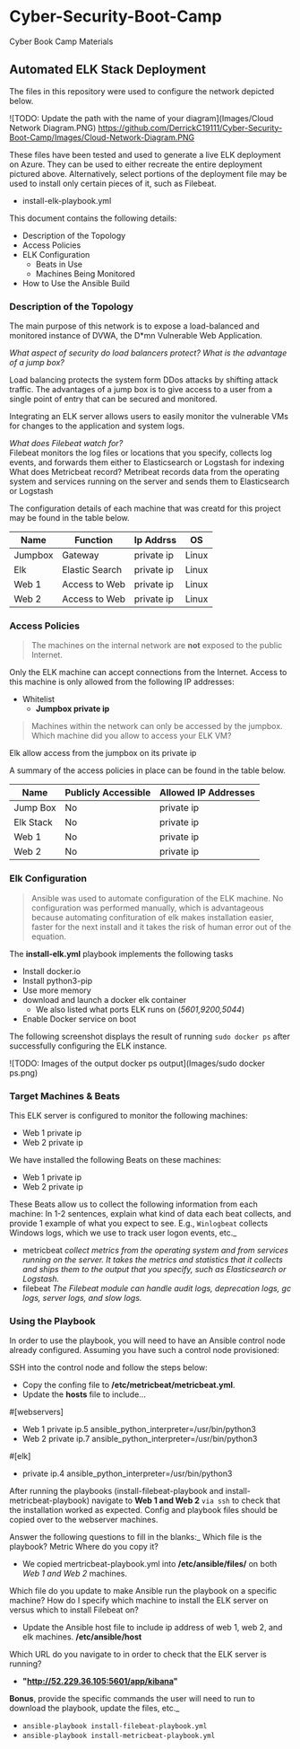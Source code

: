 # Cyber-Security-Boot-Camp
Cyber Book Camp Materials
## Automated ELK Stack Deployment

The files in this repository were used to configure the network depicted below.

![TODO: Update the path with the name of your diagram](Images/Cloud Network Diagram.PNG)
https://github.com/DerrickC19111/Cyber-Security-Boot-Camp/Images/Cloud-Network-Diagram.PNG

These files have been tested and used to generate a live ELK deployment on Azure. They can be used to either recreate the entire deployment pictured above. Alternatively, select portions of the deployment file may be used to install only certain pieces of it, such as Filebeat.

- install-elk-playbook.yml

This document contains the following details:
- Description of the Topology
- Access Policies
- ELK Configuration
  - Beats in Use
  - Machines Being Monitored
- How to Use the Ansible Build


### Description of the Topology

The main purpose of this network is to expose a load-balanced and monitored instance of DVWA, the D*mn Vulnerable Web Application.

*What aspect of security do load balancers protect? What is the advantage of a jump box?*

Load balancing protects the system form DDos attacks by shifting attack traffic.  The advantages of a jump box is to give access to a user from a single point of entry that can be secured and monitored.

Integrating an ELK server allows users to easily monitor the vulnerable VMs for changes to the application and system logs.

*What does Filebeat watch for?*  
Filebeat monitors the log files or locations that you specify, collects log events, and forwards them either to Elasticsearch or Logstash for indexing
What does Metricbeat record? Metribeat records data from the operating system and services running on the server and sends them to Elasticsearch or Logstash

The configuration details of each machine that was creatd for this project may be found in the table below.

| Name    | Function       | Ip Addrss | OS      |
|---------|----------------|-----------|---------|
| Jumpbox | Gateway        | private ip  | Linux |
| Elk     | Elastic Search | private ip  | Linux |
| Web 1   | Access to Web  | private ip  | Linux |
| Web 2   | Access to Web  | private ip  | Linux |

### Access Policies

>The machines on the internal network are **not** exposed to the public Internet. 

Only the ELK machine can accept connections from the Internet. Access to this machine is only allowed from the following IP addresses:
- Whitelist
  - **Jumpbox private ip**
    
>Machines within the network can only be accessed by the jumpbox.
Which machine did you allow to access your ELK VM?

Elk allow access from the jumpbox on its private ip

A summary of the access policies in place can be found in the table below.

| Name     | Publicly Accessible | Allowed IP Addresses |
|----------|---------------------|----------------------|
|Jump Box  | No                  | private ip           |
|Elk Stack | No                  | private ip           | 
|Web 1     | No                  | private ip           |
|Web 2     | No                  | private ip           |

### Elk Configuration

>Ansible was used to automate configuration of the ELK machine. No configuration was performed manually, which is advantageous because automating confituration of elk makes installation easier, faster for the next install and it takes the risk of human error out of the equation.

The **install-elk.yml** playbook implements the following tasks
- Install docker.io
- Install python3-pip
- Use more memory
- download and launch a docker elk container
  - We also listed what ports ELK runs on (*5601,9200,5044*)
- Enable Docker service on boot

The following screenshot displays the result of running `sudo docker ps` after successfully configuring the ELK instance.

![TODO: Images of the output docker ps output](Images/sudo docker ps.png)

### Target Machines & Beats
This ELK server is configured to monitor the following machines:
- Web 1 private ip
- Web 2 private ip

We have installed the following Beats on these machines:
- Web 1 private ip
- Web 2 private ip

These Beats allow us to collect the following information from each machine:
In 1-2 sentences, explain what kind of data each beat collects, and provide 1 example of what you expect to see. E.g., `Winlogbeat` collects Windows logs, which we use to track user logon events, etc._
 - metricbeat *collect metrics from the operating system and from services running on the server. It takes the metrics and statistics that it collects and ships them to the         output that you specify, such as Elasticsearch or Logstash.*
 - filebeat *The Filebeat module can handle audit logs, deprecation logs, gc logs, server logs, and slow logs.*

### Using the Playbook
In order to use the playbook, you will need to have an Ansible control node already configured. Assuming you have such a control node provisioned: 

SSH into the control node and follow the steps below:
- Copy the confing file to **/etc/metricbeat/metricbeat.yml**.
- Update the **hosts** file to include...

#[webservers]
- Web 1 private ip.5 ansible_python_interpreter=/usr/bin/python3
- Web 2 private ip.7 ansible_python_interpreter=/usr/bin/python3

#[elk]
- private ip.4 ansible_python_interpreter=/usr/bin/python3

After running the playbooks (install-filebeat-playbook and install-metricbeat-playbook) navigate to **Web 1 and Web 2** `via ssh` to check that the installation worked as expected.  Config and playbook files should be copied over to the webserver machines.

Answer the following questions to fill in the blanks:_
Which file is the playbook? Metric Where do you copy it? 
   - We copied mertricbeat-playbook.yml into **/etc/ansible/files/** on both *Web 1 and Web 2* machines.

Which file do you update to make Ansible run the playbook on a specific machine? How do I specify which machine to install the ELK server on versus which to install Filebeat on? 
- Update the Ansible host file to include ip address of web 1, web 2, and elk machines.  **/etc/ansible/host**  

Which URL do you navigate to in order to check that the ELK server is running?
   - **"http://52.229.36.105:5601/app/kibana"**

**Bonus**, provide the specific commands the user will need to run to download the playbook, update the files, etc._
 - `ansible-playbook install-filebeat-playbook.yml`
 - `ansible-playbook install-metricbeat-playbook.yml`


